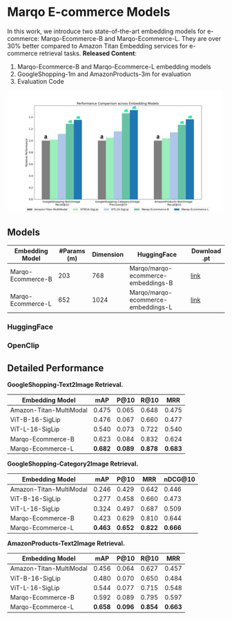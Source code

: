 # Marqo E-commerce Models
In this work, we introduce two state-of-the-art embedding models for e-commerce: 
Marqo-Ecommerce-B and Marqo-Ecommerce-L. 
They are over 30% better compared to Amazon Titan Embedding services for e-commerce retrieval tasks.
**Released Content**: 
1) Marqo-Ecommerce-B and Marqo-Ecommerce-L embedding models
2) GoogleShopping-1m and AmazonProducts-3m for evaluation
3) Evaluation Code

<img src="performance.png" alt="multi split visual" width="500"/>

## Models

| **Embedding Model** | **#Params (m)** | **Dimension** | **HuggingFace**                    | **Download .pt**                                                                                            |
|---------------------| --- |---------------|------------------------------------|-------------------------------------------------------------------------------------------------------------|
| Marqo-Ecommerce-B   | 203 | 768           | Marqo/marqo-ecommerce-embeddings-B | [link](https://marqo-gcl-public.s3.us-west-2.amazonaws.com/marqo-general-ecomm/marqo-ecomm-embeddings-b.pt) |
| Marqo-Ecommerce-L   | 652 | 1024          | Marqo/marqo-ecommerce-embeddings-L | [link](https://marqo-gcl-public.s3.us-west-2.amazonaws.com/marqo-general-ecomm/marqo-ecomm-embeddings-l.pt)                                       |

### HuggingFace 



### OpenClip


## Detailed Performance
**GoogleShopping-Text2Image Retrieval.**

| **Embedding Model** | **mAP** | **P@10** | **R@10** | **MRR** |
| --- | --- | --- | --- | --- |
| Amazon-Titan-MultiModal | 0.475 | 0.065 | 0.648 | 0.475 |
| ViT-B-16-SigLip | 0.476 | 0.067 | 0.660 | 0.477 |
| ViT-L-16-SigLip | 0.540 | 0.073 | 0.722 | 0.540 |
| Marqo-Ecommerce-B | 0.623 | 0.084 | 0.832 | 0.624 |
| Marqo-Ecommerce-L | **0.682** | **0.089** | **0.878** | **0.683** |

**GoogleShopping-Category2Image Retrieval.**  

| **Embedding Model** | **mAP** | **P@10** | **MRR** | **nDCG@10** |
| --- | --- | --- | --- | --- |
| Amazon-Titan-MultiModal | 0.246 | 0.429 | 0.642 | 0.446 |
| ViT-B-16-SigLip | 0.277 | 0.458 | 0.660 | 0.473 |
| ViT-L-16-SigLip | 0.324 | 0.497 | 0.687 | 0.509 |
| Marqo-Ecommerce-B | 0.423 | 0.629 | 0.810 | 0.644 |
| Marqo-Ecommerce-L | **0.463** | **0.652** | **0.822** | **0.666** |

**AmazonProducts-Text2Image Retrieval.** 

| **Embedding Model** | **mAP** | **P@10** | **R@10** | **MRR** |
| --- | --- | --- | --- | --- |
| Amazon-Titan-MultiModal | 0.456 | 0.064 | 0.627 | 0.457 |
| ViT-B-16-SigLip | 0.480 | 0.070 | 0.650 | 0.484 |
| ViT-L-16-SigLip | 0.544 | 0.077 | 0.715 | 0.548 |
| Marqo-Ecommerce-B | 0.592 | 0.089 | 0.795 | 0.597 |
| Marqo-Ecommerce-L | **0.658** | **0.096** | **0.854** | **0.663** |




